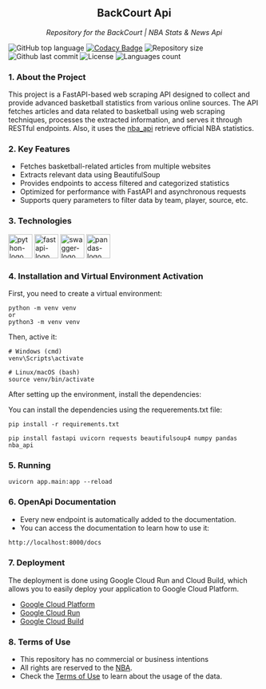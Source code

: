 <h2 align="center">BackCourt Api</h2>
<p align="center"><i>Repository for the BackCourt | NBA Stats & News Api</i></p>

![GitHub top language](https://img.shields.io/github/languages/top/kaikyMoura/BackCourt-api)
[![Codacy Badge](https://app.codacy.com/project/badge/Grade/ce1f958181d743b98107dbc70dfac5ed)](https://app.codacy.com/gh/kaikyMoura/BackCourt-api/dashboard?utm_source=gh&utm_medium=referral&utm_content=&utm_campaign=Badge_grade)
![Repository size](https://img.shields.io/github/repo-size/kaikyMoura/BackCourt-api)
![Github last commit](https://img.shields.io/github/last-commit/kaikyMoura/BackCourt-api)
![License](https://img.shields.io/aur/license/LICENSE)
![Languages count](https://img.shields.io/github/languages/count/kaikyMoura/BackCourt-api)
<!-- ![Languages count](https://img.shields.io/docker/cloud/build/kaikyMoura/BackCourt-api) -->





### 1. About the Project

This project is a FastAPI-based web scraping API designed to collect and provide advanced basketball statistics from various online sources. The API fetches articles and data related to basketball using web scraping techniques, processes the extracted information, and serves it through RESTful endpoints. Also, it uses the [nba_api](https://github.com/swar/nba_api) retrieve official NBA statistics.


### 2. Key Features

- Fetches basketball-related articles from multiple websites
- Extracts relevant data using BeautifulSoup
- Provides endpoints to access filtered and categorized statistics
- Optimized for performance with FastAPI and asynchronous requests
- Supports query parameters to filter data by team, player, source, etc.


### 3. Technologies
<p display="inline-block">
  <img alt="python-logo" width="48" src="https://cdn.jsdelivr.net/gh/devicons/devicon@latest/icons/python/python-original.svg" />
  <img alt="fastapi-logo" width="48" src="https://cdn.jsdelivr.net/gh/devicons/devicon@latest/icons/fastapi/fastapi-original-wordmark.svg" />  
  <img alt="swagger-logo" width="48" src="https://cdn.jsdelivr.net/gh/devicons/devicon@latest/icons/swagger/swagger-original.svg" />
  <img alt="pandas-logo" width="48" src="https://cdn.jsdelivr.net/gh/devicons/devicon@latest/icons/pandas/pandas-original-wordmark.svg" />
</p>

### 4. Installation and Virtual Environment Activation
First, you need to create a virtual environment:
```console
python -m venv venv
or
python3 -m venv venv
```

Then, active it:
```console
# Windows (cmd)
venv\Scripts\activate

# Linux/macOS (bash)
source venv/bin/activate
````

After setting up the environment, install the dependencies:

You can install the dependencies using the requerements.txt file:

```console
pip install -r requirements.txt
```

```console
pip install fastapi uvicorn requests beautifulsoup4 numpy pandas nba_api
```

### 5. Running
``` console
uvicorn app.main:app --reload
```

### 6. OpenApi Documentation
- Every new endpoint is automatically added to the documentation.
- You can access the documentation to learn how to use it:

```bash
http://localhost:8000/docs
```

### 7. Deployment
The deployment is done using Google Cloud Run and Cloud Build, which allows you to easily deploy your application to Google Cloud Platform.

- [Google Cloud Platform](https://cloud.google.com/)
- [Google Cloud Run](https://cloud.google.com/run)
- [Google Cloud Build](https://cloud.google.com/build)

### 8. Terms of Use
- This repository has no commercial or business intentions
- All rights are reserved to the [NBA](https://www.nba.com).
- Check the [Terms of Use](https://www.nba.com/termsofuse#ownership-and-use-restrictions) to learn about the usage of the data.
